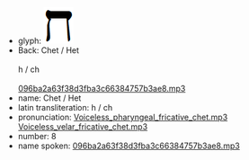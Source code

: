 - glyph: ![e5dc79120e86172350aa25c33bac45d4.png](60.png)
- Back: Chet / Het<br /><br />h / ch<br /><br />[096ba2a63f38d3fba3c66384757b3ae8.mp3](0.mp3)
- name: Chet / Het<br />
- latin transliteration: h / ch
- pronunciation: [Voiceless_pharyngeal_fricative_chet.mp3](2.mp3) [Voiceless_velar_fricative_chet.mp3](16.mp3)
- number: 8<br />
- name spoken: [096ba2a63f38d3fba3c66384757b3ae8.mp3](0.mp3)
